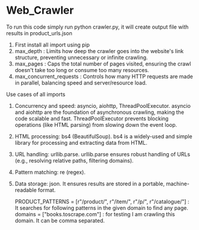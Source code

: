 # Web_Crawler
To run this code simply run python crawler.py, it will create output file with results in product_urls.json 

1. First install all import using pip
2. max_depth	: Limits how deep the crawler goes into the website's link structure, preventing unnecessary or infinite crawling.
3. max_pages	: Caps the total number of pages visited, ensuring the crawl doesn't take too long or consume too many resources.
4. max_concurrent_requests	: Controls how many HTTP requests are made in parallel, balancing speed and server/resource load.


Use cases of all imports
1. Concurrency and speed: asyncio, aiohttp, ThreadPoolExecutor.
asyncio and aiohttp are the foundation of asynchronous crawling, making the code scalable and fast.
ThreadPoolExecutor prevents blocking operations (like HTML parsing) from slowing down the event loop.

2. HTML processing: bs4 (BeautifulSoup).
bs4 is a widely-used and simple library for processing and extracting data from HTML.

3. URL handling: urllib.parse.
urllib.parse ensures robust handling of URLs (e.g., resolving relative paths, filtering domains).

4. Pattern matching: re (regex).

5. Data storage: json. It ensures results are stored in a portable, machine-readable format.

    PRODUCT_PATTERNS = [r"/product/", r"/item/", r"/p/", r"/catalogue/"] : It searches for following patterns in the given domain to find any page.
    domains = ["books.toscrape.com"] : for testing I am crawling this domain. It can be comma separated.
